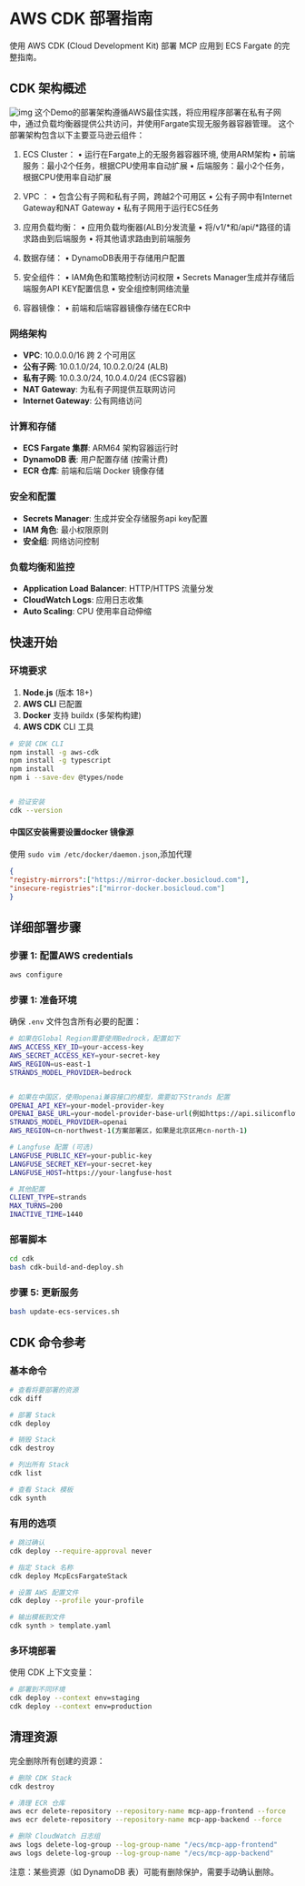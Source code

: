 # AWS CDK 部署指南

使用 AWS CDK (Cloud Development Kit) 部署 MCP 应用到 ECS Fargate 的完整指南。

## CDK 架构概述
![img](../assets/ecs_fargate_architecture.png)
 这个Demo的部署架构遵循AWS最佳实践，将应用程序部署在私有子网中，通过负载均衡器提供公共访问，并使用Fargate实现无服务器容器管理。 这个部署架构包含以下主要亚马逊云组件：
1. ECS Cluster：
 • 运行在Fargate上的无服务器容器环境, 使用ARM架构
 • 前端服务：最小2个任务，根据CPU使用率自动扩展
 • 后端服务：最小2个任务，根据CPU使用率自动扩展

2.  VPC ：
 • 包含公有子网和私有子网，跨越2个可用区
 • 公有子网中有Internet Gateway和NAT Gateway
 • 私有子网用于运行ECS任务

3. 应用负载均衡：
 • 应用负载均衡器(ALB)分发流量
 • 将/v1/*和/api/*路径的请求路由到后端服务
 • 将其他请求路由到前端服务

4. 数据存储：
 • DynamoDB表用于存储用户配置

5. 安全组件：
 • IAM角色和策略控制访问权限
 • Secrets Manager生成并存储后端服务API KEY配置信息
 • 安全组控制网络流量

6. 容器镜像：
 • 前端和后端容器镜像存储在ECR中

### 网络架构
- **VPC**: 10.0.0.0/16 跨 2 个可用区
- **公有子网**: 10.0.1.0/24, 10.0.2.0/24 (ALB)
- **私有子网**: 10.0.3.0/24, 10.0.4.0/24 (ECS容器)
- **NAT Gateway**: 为私有子网提供互联网访问
- **Internet Gateway**: 公有网络访问

### 计算和存储
- **ECS Fargate 集群**: ARM64 架构容器运行时
- **DynamoDB 表**: 用户配置存储 (按需计费)
- **ECR 仓库**: 前端和后端 Docker 镜像存储

### 安全和配置
- **Secrets Manager**: 生成并安全存储服务api key配置
- **IAM 角色**: 最小权限原则
- **安全组**: 网络访问控制

### 负载均衡和监控
- **Application Load Balancer**: HTTP/HTTPS 流量分发
- **CloudWatch Logs**: 应用日志收集
- **Auto Scaling**: CPU 使用率自动伸缩

## 快速开始

### 环境要求

1. **Node.js** (版本 18+)
2. **AWS CLI** 已配置
3. **Docker** 支持 buildx (多架构构建)
4. **AWS CDK** CLI 工具

```bash
# 安装 CDK CLI
npm install -g aws-cdk
npm install -g typescript
npm install
npm i --save-dev @types/node


# 验证安装
cdk --version
```

#### 中国区安装需要设置docker 镜像源
使用 `sudo vim /etc/docker/daemon.json`,添加代理
```json
{
"registry-mirrors":["https://mirror-docker.bosicloud.com"],
"insecure-registries":["mirror-docker.bosicloud.com"]
}
```

## 详细部署步骤
### 步骤 1: 配置AWS credentials
```bash
aws configure
```

### 步骤 1: 准备环境

确保 `.env` 文件包含所有必要的配置：

```bash
# 如果在Global Region需要使用Bedrock，配置如下
AWS_ACCESS_KEY_ID=your-access-key
AWS_SECRET_ACCESS_KEY=your-secret-key
AWS_REGION=us-east-1
STRANDS_MODEL_PROVIDER=bedrock


# 如果在中国区，使用openai兼容接口的模型，需要如下Strands 配置
OPENAI_API_KEY=your-model-provider-key
OPENAI_BASE_URL=your-model-provider-base-url(例如https://api.siliconflow.cn)
STRANDS_MODEL_PROVIDER=openai
AWS_REGION=cn-northwest-1(方案部署区，如果是北京区用cn-north-1)

# Langfuse 配置 (可选)
LANGFUSE_PUBLIC_KEY=your-public-key
LANGFUSE_SECRET_KEY=your-secret-key
LANGFUSE_HOST=https://your-langfuse-host

# 其他配置
CLIENT_TYPE=strands
MAX_TURNS=200
INACTIVE_TIME=1440
```

### 部署脚本
```bash
cd cdk
bash cdk-build-and-deploy.sh
```

### 步骤 5: 更新服务
```bash
bash update-ecs-services.sh
```

## CDK 命令参考

### 基本命令

```bash
# 查看将要部署的资源
cdk diff

# 部署 Stack
cdk deploy

# 销毁 Stack
cdk destroy

# 列出所有 Stack
cdk list

# 查看 Stack 模板
cdk synth
```

### 有用的选项

```bash
# 跳过确认
cdk deploy --require-approval never

# 指定 Stack 名称
cdk deploy McpEcsFargateStack

# 设置 AWS 配置文件
cdk deploy --profile your-profile

# 输出模板到文件
cdk synth > template.yaml
```

### 多环境部署
使用 CDK 上下文变量：

```bash
# 部署到不同环境
cdk deploy --context env=staging
cdk deploy --context env=production
```

## 清理资源

完全删除所有创建的资源：

```bash
# 删除 CDK Stack
cdk destroy

# 清理 ECR 仓库
aws ecr delete-repository --repository-name mcp-app-frontend --force
aws ecr delete-repository --repository-name mcp-app-backend --force

# 删除 CloudWatch 日志组
aws logs delete-log-group --log-group-name "/ecs/mcp-app-frontend"
aws logs delete-log-group --log-group-name "/ecs/mcp-app-backend"
```

注意：某些资源（如 DynamoDB 表）可能有删除保护，需要手动确认删除。
